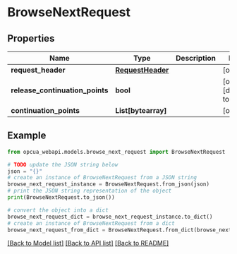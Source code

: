 # BrowseNextRequest


## Properties

Name | Type | Description | Notes
------------ | ------------- | ------------- | -------------
**request_header** | [**RequestHeader**](RequestHeader.md) |  | [optional] 
**release_continuation_points** | **bool** |  | [optional] [default to False]
**continuation_points** | **List[bytearray]** |  | [optional] 

## Example

```python
from opcua_webapi.models.browse_next_request import BrowseNextRequest

# TODO update the JSON string below
json = "{}"
# create an instance of BrowseNextRequest from a JSON string
browse_next_request_instance = BrowseNextRequest.from_json(json)
# print the JSON string representation of the object
print(BrowseNextRequest.to_json())

# convert the object into a dict
browse_next_request_dict = browse_next_request_instance.to_dict()
# create an instance of BrowseNextRequest from a dict
browse_next_request_from_dict = BrowseNextRequest.from_dict(browse_next_request_dict)
```
[[Back to Model list]](../README.md#documentation-for-models) [[Back to API list]](../README.md#documentation-for-api-endpoints) [[Back to README]](../README.md)


